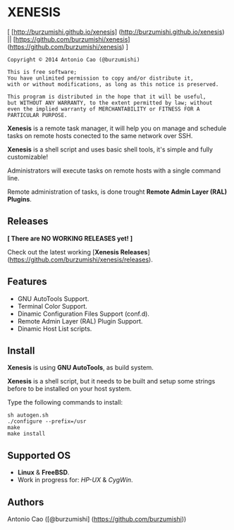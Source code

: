 # XENESIS

[ [http://burzumishi.github.io/xenesis] (http://burzumishi.github.io/xenesis) || [https://github.com/burzumishi/xenesis] (https://github.com/burzumishi/xenesis) ]

```
Copyright © 2014 Antonio Cao (@burzumishi)

This is free software;
You have unlimited permission to copy and/or distribute it,
with or without modifications, as long as this notice is preserved.

This program is distributed in the hope that it will be useful,
but WITHOUT ANY WARRANTY, to the extent permitted by law; without
even the implied warranty of MERCHANTABILITY or FITNESS FOR A
PARTICULAR PURPOSE.
```

**Xenesis** is a remote task manager, it will help you on manage and
schedule tasks on remote hosts conected to the same network over SSH.

**Xenesis** is a shell script and uses basic shell tools, it's simple and fully customizable!

Administrators will execute tasks on remote hosts with a single command line.

Remote administration of tasks, is done trought **Remote Admin Layer (RAL) Plugins**.


Releases
--------

**[ There are NO WORKING RELEASES yet! ]**

Check out the latest working [**Xenesis Releases**] (https://github.com/burzumishi/xenesis/releases).


Features
--------

 - GNU AutoTools Support.
 - Terminal Color Support.
 - Dinamic Configuration Files Support (conf.d).
 - Remote Admin Layer (RAL) Plugin Support.
 - Dinamic Host List scripts.


Install
-------

**Xenesis** is using **GNU AutoTools**, as build system.

**Xenesis** is a shell script, but it needs to be built and setup some strings before to be installed on your host system.

Type the following commands to install:

```
sh autogen.sh
./configure --prefix=/usr
make
make install
```


Supported OS
------------

 * **Linux** & **FreeBSD**.
 * Work in progress for: _HP-UX_ & _CygWin_.


Authors
-------

Antonio Cao ([@burzumishi] (https://github.com/burzumishi))



